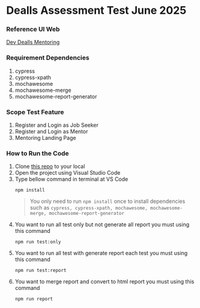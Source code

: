 # Dealls Assessment Test June 2025

 ### Reference UI Web
 [Dev Dealls Mentoring](https://job-portal-user-dev-skx7zw44dq-et.a.run.app/mentoring)

### Requirement Dependencies
 1. cypress
 1. cypress-xpath
 1. mochawesome
 1. mochawesome-merge
 1. mochawesome-report-generator

### Scope Test Feature 
1. Register and Login as Job Seeker
1. Register and Login as Mentor
1. Mentoring Landing Page

### How to Run the Code

 1. Clone [this repo](https://github.com/hanifrazin/dealls-assesment-test-june-2025) to your local
 1. Open the project using Visual Studio Code
 1. Type bellow command in terminal at VS Code
	 ```
     npm install
     ```
     > You only need to run `npm install` once to install dependencies such as `cypress, cypress-xpath, mochawesome, mochawesome-merge, mochawesome-report-generator`
 1. You want to run all test only but not generate all report you must using this command
     ```
     npm run test:only
     ```
 1. You want to run all test with generate report each test you must using this command
     ```
     npm run test:report
     ```
 1. You want to merge report and convert to html report you must using this command
     ```
     npm run report
     ```       
